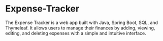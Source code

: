 # Expense-Tracker
 The Expense Tracker is a web app built with Java, Spring Boot, SQL, and Thymeleaf. It allows users to manage their finances by adding, viewing, editing, and deleting expenses with a simple and intuitive interface.
